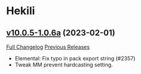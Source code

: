 # Hekili

## [v10.0.5-1.0.6a](https://github.com/Hekili/hekili/tree/v10.0.5-1.0.6a) (2023-02-01)
[Full Changelog](https://github.com/Hekili/hekili/compare/v10.0.5-1.0.6...v10.0.5-1.0.6a) [Previous Releases](https://github.com/Hekili/hekili/releases)

- Elemental: Fix typo in pack export string (#2357)  
- Tweak MM prevent hardcasting setting.  
